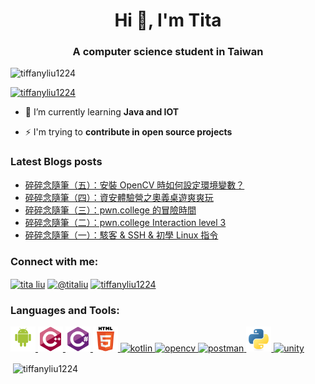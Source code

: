 <h1 align="center">Hi 👋, I'm Tita</h1>
<h3 align="center">A computer science student in Taiwan</h3>

<p align="left"> <img src="https://komarev.com/ghpvc/?username=tiffanyliu1224&label=Profile%20views&color=0e75b6&style=flat" alt="tiffanyliu1224" /> </p>

<p align="left"> <a href="https://github.com/ryo-ma/github-profile-trophy"><img src="https://github-profile-trophy.vercel.app/?username=tiffanyliu1224" alt="tiffanyliu1224" /></a> </p>

- 🌱 I’m currently learning **Java and IOT**

- ⚡ I'm trying to **contribute in open source projects**

### Latest Blogs posts
<!-- BLOG-POST-LIST:START -->
- [碎碎念隨筆（五）：安裝 OpenCV 時如何設定環境變數？](https://medium.com/@TitaLiu/%E7%A2%8E%E7%A2%8E%E5%BF%B5%E9%9A%A8%E7%AD%86-%E4%BA%94-%E5%AE%89%E8%A3%9D-opencv-%E6%99%82%E5%A6%82%E4%BD%95%E8%A8%AD%E5%AE%9A%E7%92%B0%E5%A2%83%E8%AE%8A%E6%95%B8-bfcfb2f92f42?source=rss-1f0703e3e84b------2)
- [碎碎念隨筆（四）：資安體驗營之奧義桌遊爽爽玩](https://medium.com/@TitaLiu/%E7%A2%8E%E7%A2%8E%E5%BF%B5%E9%9A%A8%E7%AD%86-%E5%9B%9B-%E8%B3%87%E5%AE%89%E9%AB%94%E9%A9%97%E7%87%9F%E4%B9%8B%E5%A5%A7%E7%BE%A9%E6%A1%8C%E9%81%8A%E7%88%BD%E7%88%BD%E7%8E%A9-77e399cbc75a?source=rss-1f0703e3e84b------2)
- [碎碎念隨筆（三）：pwn.college 的冒險時間](https://medium.com/@TitaLiu/%E7%A2%8E%E7%A2%8E%E5%BF%B5%E9%9A%A8%E7%AD%86-%E4%B8%89-pwn-college-%E7%9A%84%E5%86%92%E9%9A%AA%E6%99%82%E9%96%93-e203a45b99b?source=rss-1f0703e3e84b------2)
- [碎碎念隨筆（二）：pwn.college Interaction level 3](https://medium.com/@TitaLiu/%E7%A2%8E%E7%A2%8E%E5%BF%B5%E9%9A%A8%E7%AD%86-%E4%BA%8C-pwn-college-interaction-level-3-5ffcb9b20b3f?source=rss-1f0703e3e84b------2)
- [碎碎念隨筆（一）：駭客 &amp; SSH &amp; 初學 Linux 指令](https://medium.com/@TitaLiu/%E7%A2%8E%E7%A2%8E%E5%BF%B5%E9%9A%A8%E7%AD%86-%E4%B8%80-%E9%A7%AD%E5%AE%A2-ssh-%E5%88%9D%E5%AD%B8-linux-%E6%8C%87%E4%BB%A4-e67ec1955c0b?source=rss-1f0703e3e84b------2)
<!-- BLOG-POST-LIST:END -->

<h3 align="left">Connect with me:</h3>
<p align="left">
<a href="https://linkedin.com/in/tita liu" target="blank"><img align="center" src="https://raw.githubusercontent.com/rahuldkjain/github-profile-readme-generator/master/src/images/icons/Social/linked-in-alt.svg" alt="tita liu" height="30" width="40" /></a>
<a href="https://medium.com/@titaliu" target="blank"><img align="center" src="https://raw.githubusercontent.com/rahuldkjain/github-profile-readme-generator/master/src/images/icons/Social/medium.svg" alt="@titaliu" height="30" width="40" /></a>
<a href="https://www.leetcode.com/tiffanyliu1224" target="blank"><img align="center" src="https://raw.githubusercontent.com/rahuldkjain/github-profile-readme-generator/master/src/images/icons/Social/leet-code.svg" alt="tiffanyliu1224" height="30" width="40" /></a>
</p>

<h3 align="left">Languages and Tools:</h3>
<p align="left"> <a href="https://developer.android.com" target="_blank" rel="noreferrer"> <img src="https://raw.githubusercontent.com/devicons/devicon/master/icons/android/android-original-wordmark.svg" alt="android" width="40" height="40"/> </a> <a href="https://www.w3schools.com/cpp/" target="_blank" rel="noreferrer"> <img src="https://raw.githubusercontent.com/devicons/devicon/master/icons/cplusplus/cplusplus-original.svg" alt="cplusplus" width="40" height="40"/> </a> <a href="https://www.w3schools.com/cs/" target="_blank" rel="noreferrer"> <img src="https://raw.githubusercontent.com/devicons/devicon/master/icons/csharp/csharp-original.svg" alt="csharp" width="40" height="40"/> </a> <a href="https://www.w3.org/html/" target="_blank" rel="noreferrer"> <img src="https://raw.githubusercontent.com/devicons/devicon/master/icons/html5/html5-original-wordmark.svg" alt="html5" width="40" height="40"/> </a> <a href="https://kotlinlang.org" target="_blank" rel="noreferrer"> <img src="https://www.vectorlogo.zone/logos/kotlinlang/kotlinlang-icon.svg" alt="kotlin" width="40" height="40"/> </a> <a href="https://opencv.org/" target="_blank" rel="noreferrer"> <img src="https://www.vectorlogo.zone/logos/opencv/opencv-icon.svg" alt="opencv" width="40" height="40"/> </a> <a href="https://postman.com" target="_blank" rel="noreferrer"> <img src="https://www.vectorlogo.zone/logos/getpostman/getpostman-icon.svg" alt="postman" width="40" height="40"/> </a> <a href="https://www.python.org" target="_blank" rel="noreferrer"> <img src="https://raw.githubusercontent.com/devicons/devicon/master/icons/python/python-original.svg" alt="python" width="40" height="40"/> </a> <a href="https://unity.com/" target="_blank" rel="noreferrer"> <img src="https://www.vectorlogo.zone/logos/unity3d/unity3d-icon.svg" alt="unity" width="40" height="40"/> </a> </p>

<p>&nbsp;<img align="center" src="https://github-readme-stats.vercel.app/api?username=tiffanyliu1224&show_icons=true&locale=en" alt="tiffanyliu1224" /></p>
